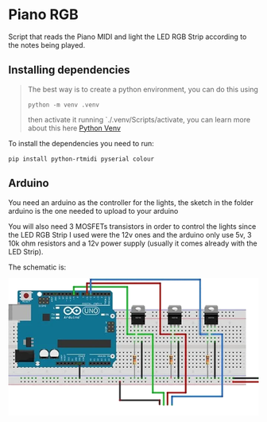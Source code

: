 # Piano RGB
Script that reads the Piano MIDI and light the LED RGB Strip according to the notes being played.

## Installing dependencies

>The best way is to create a python environment, you can do this using
>```
>python -m venv .venv
>```
>then activate it running `./.venv/Scripts/activate, you can learn more about this here [Python Venv](https://docs.python.org/3/library/venv.html)

To install the dependencies you need to run:
```
pip install python-rtmidi pyserial colour
```

## Arduino

You need an arduino as the controller for the lights, the sketch in the folder arduino is the one needed to upload to your arduino

You will also need 3 MOSFETs transistors in order to control the lights since the LED RGB Strip I used were the 12v ones and the arduino only use 5v, 3 10k ohm resistors and a 12v power supply (usually it comes already with the LED Strip).

The schematic is:

![Arduino Schematic](arduino/schematic.png)
